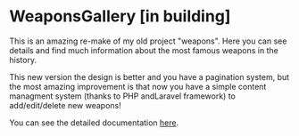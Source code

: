 # WeaponsGallery [in building]

This is an amazing re-make of my old project "weapons". Here you can see details and find much information about the most famous weapons in the history.

This new version the design is better and you have a pagination system, but the most amazing improvement is that now you have a simple content managment system (thanks to PHP andLaravel framework) to add/edit/delete new weapons!

You can see the detailed documentation [here](https://drive.google.com/drive/folders/1yK_EmeBUVJSfb3LvhitFLjsetcXE11oJ?usp=drive_link).
